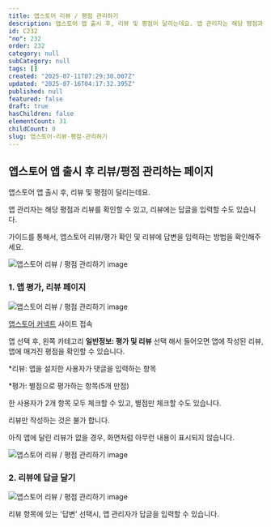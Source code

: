 ```yaml
---
title: 앱스토어 리뷰 / 평점 관리하기
description: 앱스토어 앱 출시 후, 리뷰 및 평점이 달리는데요. 앱 관리자는 해당 평점과 리뷰를 확인할 수 있고, 리뷰에는 답글을 입력할 수도 있습니다. 가이드를 통해서, 앱스토어 리뷰/평가 확인 및 리뷰에 답변을 입력하는 방법을 확인해주세요.
id: C232
"no": 232
order: 232
category: null
subCategory: null
tags: []
created: "2025-07-11T07:29:30.007Z"
updated: "2025-07-16T04:17:32.395Z"
published: null
featured: false
draft: true
hasChildren: false
elementCount: 31
childCount: 0
slug: 앱스토어-리뷰-평점-관리하기
---
```


## 앱스토어 앱 출시 후 리뷰/평점 관리하는 페이지



앱스토어 앱 출시 후, 리뷰 및 평점이 달리는데요.

앱 관리자는 해당 평점과 리뷰를 확인할 수 있고, 리뷰에는 답글을 입력할 수도 있습니다.

가이드를 통해서, 앱스토어 리뷰/평가 확인 및 리뷰에 답변을 입력하는 방법을 확인해주세요. 

![앱스토어 리뷰 / 평점 관리하기 image](https://image.lemoncloud.io/7be2a83c-d996-42f1-a2f7-71bd711976e5)



### 1. 앱 평가, 리뷰 페이지



![앱스토어 리뷰 / 평점 관리하기 image](https://image.lemoncloud.io/949e0975-9779-4fbc-9caf-d0b57d494316)

[앱스토어 커넥트](https://appstoreconnect.apple.com/login) 사이트 접속

앱 선택 후, 왼쪽 카테고리 **일반정보: 평가 및 리뷰** 선택 해서 들어오면 앱에 작성된 리뷰, 앱에 매겨진 평점을 확인할 수 있습니다.

*리뷰: 앱을 설치한 사용자가 댓글을 입력하는 항목

*평가: 별점으로 평가하는 항목(5개 만점)

한 사용자가 2개 항목 모두 체크할 수 있고, 별점만 체크할 수도 있습니다.

리뷰만 작성하는 것은 불가 합니다.



아직 앱에 달린 리뷰가 없을 경우, 화면처럼 아무런 내용이 표시되지 않습니다.

![앱스토어 리뷰 / 평점 관리하기 image](https://image.lemoncloud.io/9ff2749e-c374-43cc-9d80-ba358282dc59)



### 2. 리뷰에 답글 달기



![앱스토어 리뷰 / 평점 관리하기 image](https://image.lemoncloud.io/6d4d6fff-8395-4f62-b1b6-5aa121c24499)

리뷰 항목에 있는 '답변' 선택시, 앱 관리자가 답글을 입력할 수 있습니다.
